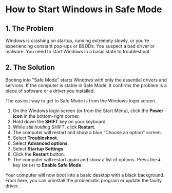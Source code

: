 # How to Start Windows in Safe Mode

## 1. The Problem

Windows is crashing on startup, running extremely slowly, or you're experiencing constant pop-ups or BSODs. You suspect a bad driver or malware. You need to start Windows in a basic state to troubleshoot.

## 2. The Solution

Booting into "Safe Mode" starts Windows with only the essential drivers and services. If the computer is stable in Safe Mode, it confirms the problem is a piece of software or a driver you installed.

The easiest way to get to Safe Mode is from the Windows login screen.

1.  On the Windows login screen (or from the Start Menu), click the **Power icon** in the bottom-right corner.
2.  Hold down the **SHIFT** key on your keyboard.
3.  While *still holding SHIFT*, click **Restart**.
4.  The computer will restart and show a blue "Choose an option" screen.
5.  Select **Troubleshoot**.
6.  Select **Advanced options**.
7.  Select **Startup Settings**.
8.  Click the **Restart** button.
9.  The computer will restart again and show a list of options. Press the **`4`** key (or `F4`) to **Enable Safe Mode**.

Your computer will now boot into a basic desktop with a black background. From here, you can uninstall the problematic program or update the faulty driver.
